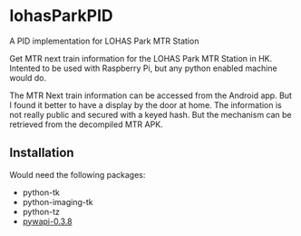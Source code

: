 # lohasParkPID
A PID implementation for LOHAS Park MTR Station

Get MTR next train information for the LOHAS Park MTR Station in HK.  Intented to be used with Raspberry Pi, but any python enabled machine would do.

The MTR Next train information can be accessed from the Android app.  But I found it better to have a display by the door at home.  The information is not really public and secured with a keyed hash. But the mechanism can be retrieved from the decompiled MTR APK.

## Installation

Would need the following packages:
* python-tk
* python-imaging-tk
* python-tz
* [pywapi-0.3.8](https://github.com/kapt/pywapi)


